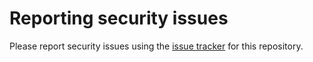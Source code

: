 # Reporting security issues

Please report security issues using the [issue tracker](https://github.com/mhucka/urial/issues) for this repository.

